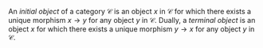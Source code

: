 An *initial object* of a category $\mathcal{C}$ is an object $x$ in $\mathcal{C}$ for which there exists a unique morphism $x \to y$ for any object $y$ in $\mathcal{C}$. Dually, a *terminal object* is an object $x$ for which there exists a unique morphism $y \to x$ for any object $y$ in $\mathcal{C}$.
